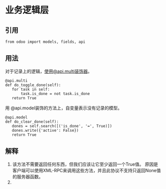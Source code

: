 # 业务逻辑层


## 引用

```
from odoo import models, fields, api
```


## 用法


对于记录上的逻辑，使用@api.multi装饰器。

```
@api.multi 
def do_toggle_done(self): 
   for task in self: 
       task.is_done = not task.is_done 
   return True
```

用 @api.model装饰的方法上，自变量表示没有记录的模型。

```
@api.model 
def do_clear_done(self): 
   dones = self.search([('is_done', '=', True)]) 
   dones.write({'active': False}) 
   return True
```


## 解释

1.  该方法不需要返回任何东西，但我们应该让它至少返回一个True值。 原因是客户端可以使用XML-RPC来调用这些方法，并且此协议不支持只返回None值的服务器函数。
2. 
